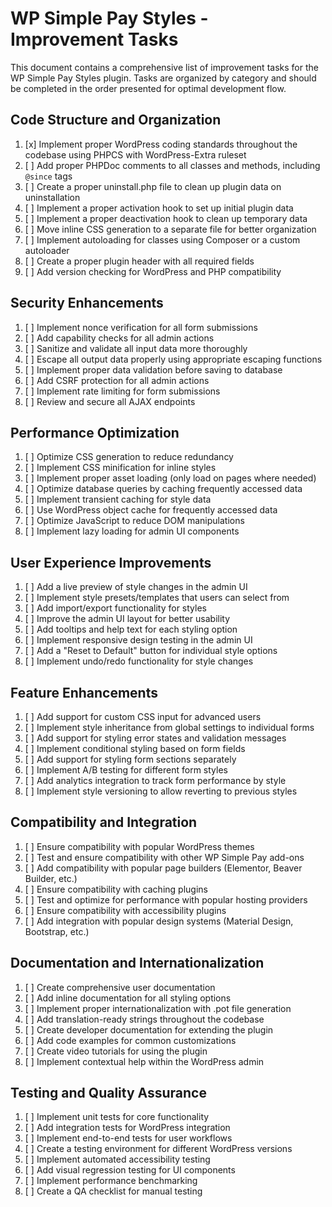 # WP Simple Pay Styles - Improvement Tasks

This document contains a comprehensive list of improvement tasks for the WP Simple Pay Styles plugin. Tasks are organized by category and should be completed in the order presented for optimal development flow.

## Code Structure and Organization

1. [x] Implement proper WordPress coding standards throughout the codebase using PHPCS with WordPress-Extra ruleset
2. [ ] Add proper PHPDoc comments to all classes and methods, including `@since` tags
3. [ ] Create a proper uninstall.php file to clean up plugin data on uninstallation
4. [ ] Implement a proper activation hook to set up initial plugin data
5. [ ] Implement a proper deactivation hook to clean up temporary data
6. [ ] Move inline CSS generation to a separate file for better organization
7. [ ] Implement autoloading for classes using Composer or a custom autoloader
8. [ ] Create a proper plugin header with all required fields
9. [ ] Add version checking for WordPress and PHP compatibility

## Security Enhancements

1. [ ] Implement nonce verification for all form submissions
2. [ ] Add capability checks for all admin actions
3. [ ] Sanitize and validate all input data more thoroughly
4. [ ] Escape all output data properly using appropriate escaping functions
5. [ ] Implement proper data validation before saving to database
6. [ ] Add CSRF protection for all admin actions
7. [ ] Implement rate limiting for form submissions
8. [ ] Review and secure all AJAX endpoints

## Performance Optimization

1. [ ] Optimize CSS generation to reduce redundancy
2. [ ] Implement CSS minification for inline styles
3. [ ] Implement proper asset loading (only load on pages where needed)
4. [ ] Optimize database queries by caching frequently accessed data
5. [ ] Implement transient caching for style data
6. [ ] Use WordPress object cache for frequently accessed data
7. [ ] Optimize JavaScript to reduce DOM manipulations
8. [ ] Implement lazy loading for admin UI components

## User Experience Improvements

1. [ ] Add a live preview of style changes in the admin UI
2. [ ] Implement style presets/templates that users can select from
3. [ ] Add import/export functionality for styles
4. [ ] Improve the admin UI layout for better usability
5. [ ] Add tooltips and help text for each styling option
6. [ ] Implement responsive design testing in the admin UI
7. [ ] Add a "Reset to Default" button for individual style options
8. [ ] Implement undo/redo functionality for style changes

## Feature Enhancements

1. [ ] Add support for custom CSS input for advanced users
2. [ ] Implement style inheritance from global settings to individual forms
3. [ ] Add support for styling error states and validation messages
4. [ ] Implement conditional styling based on form fields
5. [ ] Add support for styling form sections separately
6. [ ] Implement A/B testing for different form styles
7. [ ] Add analytics integration to track form performance by style
8. [ ] Implement style versioning to allow reverting to previous styles

## Compatibility and Integration

1. [ ] Ensure compatibility with popular WordPress themes
2. [ ] Test and ensure compatibility with other WP Simple Pay add-ons
3. [ ] Add compatibility with popular page builders (Elementor, Beaver Builder, etc.)
4. [ ] Ensure compatibility with caching plugins
5. [ ] Test and optimize for performance with popular hosting providers
6. [ ] Ensure compatibility with accessibility plugins
7. [ ] Add integration with popular design systems (Material Design, Bootstrap, etc.)

## Documentation and Internationalization

1. [ ] Create comprehensive user documentation
2. [ ] Add inline documentation for all styling options
3. [ ] Implement proper internationalization with .pot file generation
4. [ ] Add translation-ready strings throughout the codebase
5. [ ] Create developer documentation for extending the plugin
6. [ ] Add code examples for common customizations
7. [ ] Create video tutorials for using the plugin
8. [ ] Implement contextual help within the WordPress admin

## Testing and Quality Assurance

1. [ ] Implement unit tests for core functionality
2. [ ] Add integration tests for WordPress integration
3. [ ] Implement end-to-end tests for user workflows
4. [ ] Create a testing environment for different WordPress versions
5. [ ] Implement automated accessibility testing
6. [ ] Add visual regression testing for UI components
7. [ ] Implement performance benchmarking
8. [ ] Create a QA checklist for manual testing
